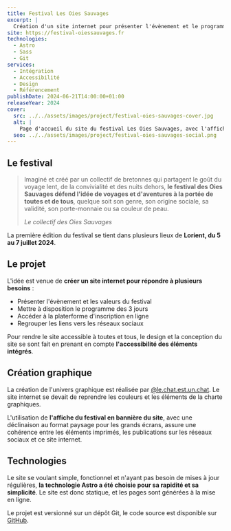 ```yaml
---
title: Festival Les Oies Sauvages
excerpt: |
  Création d'un site internet pour présenter l'évènement et le programme du festival.
site: https://festival-oiessauvages.fr
technologies:
  - Astro
  - Sass
  - Git
services:
  - Intégration
  - Accessibilité
  - Design
  - Référencement
publishDate: 2024-06-21T14:00:00+01:00
releaseYear: 2024
cover:
  src: ../../assets/images/project/festival-oies-sauvages-cover.jpg
  alt: |
    Page d'accueil du site du festival Les Oies Sauvages, avec l'affiche du festival en entête.
  seo: ../../assets/images/project/festival-oies-sauvages-social.png
---
```


## Le festival

> Imaginé et créé par un collectif de bretonnes qui partagent le goût du voyage lent, de la convivialité et des nuits dehors, **le festival des Oies Sauvages défend l'idée de voyages et d'aventures à la portée de toutes et de tous**, quelque soit son genre, son origine sociale, sa validité, son porte-monnaie ou sa couleur de peau.
>
> <cite>Le collectif des Oies Sauvages</cite>

La première édition du festival se tient dans plusieurs lieux de **Lorient, du 5 au 7 juillet 2024**.

## Le projet

L'idée est venue de **créer un site internet pour répondre à plusieurs besoins** :

- Présenter l'évènement et les valeurs du festival
- Mettre à disposition le programme des 3 jours
- Accéder à la platerforme d'inscription en ligne
- Regrouper les liens vers les réseaux sociaux

Pour rendre le site accessible à toutes et tous, le design et la conception du site se sont fait en prenant en compte **l'accessibilité des éléments intégrés**.

## Création graphique

La création de l'univers graphique est réalisée par <a href="https://www.instagram.com/le.chat.est.un.chat/" rel="nofollow noreferrer noopener" target="_blank" aria-label="Le chat est un chat (ouvrir le profil Instagram de l'artiste dans un nouvel onglet)">@le.chat.est.un.chat</a>. Le site internet se devait de reprendre les couleurs et les éléments de la charte graphiques.

L'utilisation de **l'affiche du festival en bannière du site**, avec une déclinaison au format paysage pour les grands écrans, assure une cohérence entre les éléments imprimés, les publications sur les réseaux sociaux et ce site internet.

## Technologies

Le site se voulant simple, fonctionnel et n'ayant pas besoin de mises à jour régulières, **la technologie Astro a été choisie pour sa rapidité et sa simplicité**. Le site est donc statique, et les pages sont générées à la mise en ligne.

Le projet est versionné sur un dépôt Git, le code source est disponible sur <a href="https://github.com/martinbmnt/festival-oiessauvages.fr" rel="nofollow noreferrer noopener" target="_blank" aria-label="GitHub (ouvrir le dépôt du code-source dans un nouvel onglet)">GitHub</a>.
